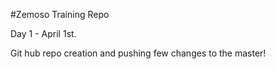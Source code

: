 #Zemoso Training Repo

Day 1 - April 1st.

Git hub repo creation and pushing few changes to the master!
